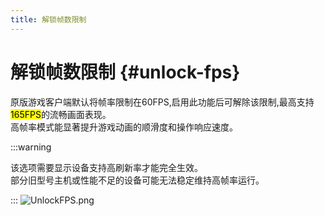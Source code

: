```yaml
---
title: 解锁帧数限制
---
```

# 解锁帧数限制 {#unlock-fps}

原版游戏客户端默认将帧率限制在60FPS,启用此功能后可解除该限制,最高支持<mark>165FPS</mark>的流畅画面表现。\
高帧率模式能显著提升游戏动画的顺滑度和操作响应速度。

:::warning

该选项需要显示设备支持高刷新率才能完全生效。\
部分旧型号主机或性能不足的设备可能无法稳定维持高帧率运行。

:::
![UnlockFPS.png](https://api.xtreme.net.cn/Docs/FinalSuspect/Options/UnlockFPS.png)